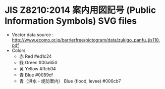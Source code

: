 # JIS Z8210:2014 案内用図記号 (Public Information Symbols) SVG files

 * Vector data source : http://www.ecomo.or.jp/barrierfree/pictogram/data/zukigo_panfu_jis110.pdf
 * Colors
   * 赤 Red #ed1c24
   * 緑 Green #00a650
   * 黄 Yellow #ffcb04
   * 青 Blue #0089cf
   * 青（洪水・堤防案内） Blue (flood, levee) #006cb7
